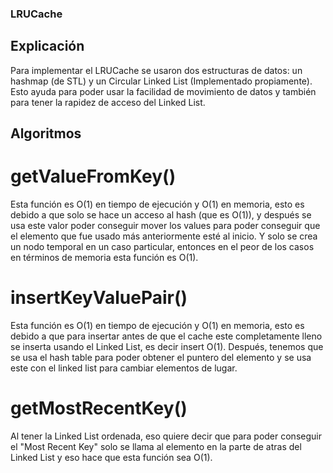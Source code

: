 ### LRUCache

## Explicación

Para implementar el LRUCache se usaron dos estructuras de datos: un hashmap (de STL) y un Circular Linked List (Implementado propiamente).
Esto ayuda para poder usar la facilidad de movimiento de datos y también para tener la rapidez de acceso del Linked List.

## Algoritmos

# getValueFromKey()

Esta función es O(1) en tiempo de ejecución y O(1) en memoria, esto es debido a que solo se hace un acceso al hash (que es O(1)), y después se usa este valor poder conseguir mover los values para poder conseguir que el elemento que fue usado más anteriormente esté al inicio. Y solo se crea un nodo temporal en un caso particular, entonces en el peor de los casos en términos de memoria esta función es O(1).

# insertKeyValuePair()

Esta función es O(1) en tiempo de ejecución y O(1) en memoria, esto es debido a que para insertar antes de que el cache este completamente lleno se inserta usando el Linked List, es decir insert O(1). Después, tenemos que se usa el hash table para poder obtener el puntero del elemento y se usa este con el linked list para cambiar elementos de lugar.

# getMostRecentKey()

Al tener la Linked List ordenada, eso quiere decir que para poder conseguir el "Most Recent Key" solo se llama al elemento en la parte de atras del Linked List y eso hace que esta función sea O(1).
